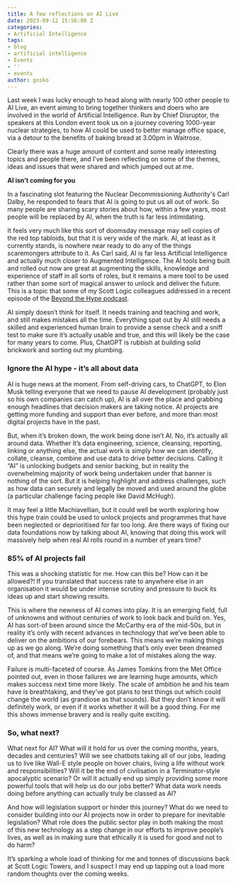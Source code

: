 ```yaml
---
title: A few reflections on AI Live
date: 2023-09-12 15:56:00 Z
categories:
- Artificial Intelligence
tags:
- blog
- artificial intelligence
- Events
- ''
- events
author: gosko
---
```


Last week I was lucky enough to head along with nearly 100 other people to AI Live, an event aiming to bring together thinkers and doers who are involved in the world of Artificial Intelligence. Run by Chief Disruptor, the speakers at this London event took us on a journey covering 1000-year nuclear strategies, to how AI could be used to better manage office space, via a detour to the benefits of baking bread at 3.00pm in Waitrose.

Clearly there was a huge amount of content and some really interesting topics and people there, and I’ve been reflecting on some of the themes, ideas and issues that were shared and which jumped out at me.

**AI isn’t coming for you**

In a fascinating slot featuring the Nuclear Decommissioning Authority's Carl Dalby, he responded to fears that AI is going to put us all out of work. So many people are sharing scary stories about how, within a few years, most people will be replaced by AI, when the truth is far less intimidating.

It feels very much like this sort of doomsday message may sell copies of the red top tabloids, but that it is very wide of the mark. AI, at least as it currently stands, is nowhere near ready to do any of the things scaremongers attribute to it. As Carl said, AI is far less Artificial Intelligence and actually much closer to Augmented Intelligence. The AI tools being built and rolled out now are great at augmenting the skills, knowledge and experience of staff in all sorts of roles, but it remains a mere tool to be used rather than some sort of magical answer to unlock and deliver the future. This is a topic that some of my Scott Logic colleagues addressed in a recent episode of the [Beyond the Hype podcast](https://blog.scottlogic.com/2023/05/02/beyond-the-hype-is-generative-ai-coming-for-programming-jobs.html).

AI simply doesn’t think for itself. It needs training and teaching and work, and still makes mistakes all the time. Everything spat out by AI still needs a skilled and experienced human brain to provide a sense check and a sniff test to make sure it’s actually usable and true, and this will likely be the case for many years to come. Plus, ChatGPT is rubbish at building solid brickwork and sorting out my plumbing.

### Ignore the AI hype - it’s all about data

AI is huge news at the moment. From self-driving cars, to ChatGPT, to Elon Musk telling everyone that we need to pause AI development (probably just so his own companies can catch up), AI is all over the place and grabbing enough headlines that decision makers are taking notice. AI projects are getting more funding and support than ever before, and more than most digital projects have in the past.

But, when it’s broken down, the work being done isn’t AI. No, it’s actually all around data. Whether it’s data engineering, science, cleansing, reporting, linking or anything else, the actual work is simply how we can identify, collate, cleanse, combine and use data to drive better decisions. Calling it “AI” is unlocking budgets and senior backing, but in reality the overwhelming majority of work being undertaken under that banner is nothing of the sort. But it is helping highlight and address challenges, such as how data can securely and legally be moved and used around the globe (a particular challenge facing people like David McHugh).

It may feel a little Machiavellian, but it could well be worth exploring how this hype train could be used to unlock projects and programmes that have been neglected or deprioritised for far too long. Are there ways of fixing our data foundations now by talking about AI, knowing that doing this work will massively help when real AI rolls round in a number of years time?

### 85% of AI projects fail

This was a shocking statistic for me. How can this be? How can it be allowed?! If you translated that success rate to anywhere else in an organisation it would be under intense scrutiny and pressure to buck its ideas up and start showing results.

This is where the newness of AI comes into play. It is an emerging field, full of unknowns and without centuries of work to look back and build on. Yes, AI has sort-of been around since the McCarthy era of the mid-50s, but in reality it’s only with recent advances in technology that we’ve been able to deliver on the ambitions of our forebears. This means we’re making things up as we go along. We’re doing something that’s only ever been dreamed of, and that means we’re going to make a lot of mistakes along the way.

Failure is multi-faceted of course. As James Tomkins from the Met Office pointed out, even in those failures we are learning huge amounts, which makes success next time more likely. The scale of ambition he and his team have is breathtaking, and they’ve got plans to test things out which could change the world (as grandiose as that sounds). But they don’t know it will definitely work, or even if it works whether it will be a good thing. For me this shows immense bravery and is really quite exciting.

### So, what next?

What next for AI? What will it hold for us over the coming months, years, decades and centuries? Will we see chatbots taking all of our jobs, leading us to live like Wall-E style people on hover chairs, living a life without work and responsibilities? Will it be the end of civilisation in a Terminator-style apocalyptic scenario? Or will it actually end up simply providing some more powerful tools that will help us do our jobs better? What data work needs doing before anything can actually truly be classed as AI?

And how will legislation support or hinder this journey? What do we need to consider building into our AI projects now in order to prepare for inevitable legislation? What role does the public sector play in both making the most of this new technology as a step change in our efforts to improve people’s lives, as well as in making sure that ethically it is used for good and not to do harm?

It’s sparking a whole load of thinking for me and tonnes of discussions back at Scott Logic Towers, and I suspect I may end up tapping out a load more random thoughts over the coming weeks.
